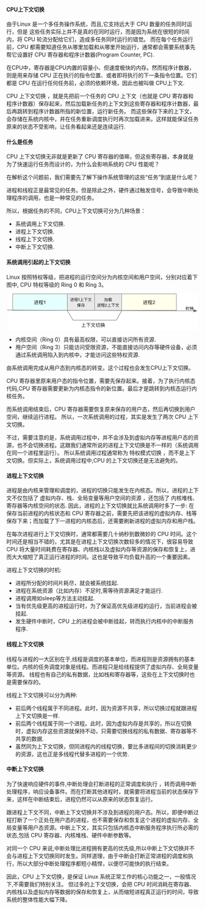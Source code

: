 #### CPU上下文切换

由于Linux 是一个多任务操作系统，而且,它支持远大于 CPU 数量的任务同时运行，但是 这些任务实际上并不是真的在同时运行，而是因为系统在很短的时间内，将 CPU 轮流分配给它们，造成多任务同时运行的错觉。 
而在每个任务运行前，CPU 都需要知道任务从哪里加载和从哪里开始运行，通常都会需要系统事先帮它设置好 CPU 寄存器和程序计数器(Program Counter, PC).

在CPU中，寄存器是CPU内置的容量小、但速度极快的内存。然而程序计数器，则是用来存储 CPU 正在执行的指令位置、或者即将执行的下一条指令位置。它们都是 CPU 在运行任何任务前，必须的依赖环境，因此也被叫做 CPU上下文.

CPU 上下文切换 ，就是先把前一个任务的 CPU 上下文（也就是 CPU 寄存器和程序计数器）保存起来，然后加载新任务的上下文到这些寄存器和程序计数器，最后再跳转到程序计数器所指的新位置，运行新任务。 而这些保存下来的上下文，会存储在系统内核中，并在任务重新调度执行时再次加载进来。这样就能保证任务原来的状态不受影响，让任务看起来还是连续运行.

#### 什么是任务

CPU 上下文切换无非就是更新了 CPU 寄存器的值嘛，但这些寄存器，本身就是为了快速运行任务而设计的，为什么会影响系统的 CPU 性能呢？ 

在解析这个问题前，我们需要先了解下操作系统管理的这些“任务”到底是什么呢？

进程和线程正是最常见的任务。但是除此之外，硬件通过触发信号，会导致中断处理程序的调用，也是一种常见的任务。

所以，根据任务的不同，CPU上下文切换可分为几种场景：

* 系统调用上下文切换.
* 进程上下文切换.
* 线程上下文切换.
* 中断上下文切换.

#### 系统调用引起的上下文切换

Linux 按照特权等级，把进程的运行空间分为内核空间和用户空间，分别对应着下图中, CPU 特权等级的 Ring 0 和 Ring 3。

<p align="center">
<img width="500" align="center" src="../images/176.jpg" />
</p>

* 内核空间（Ring 0）具有最高权限，可以直接访问所有资源.
* 用户空间（Ring 3）只能访问受限资源，不能直接访问内存等硬件设备，必须通过系统调用陷入到内核中，才能访问这些特权资源.

由系统调用完成从用户态到内核态的转变。这个过程也会发生CPU上下文切换。

CPU 寄存器里原来用户态的指令位置，需要先保存起来。接着，为了执行内核态代码,CPU 寄存器需要更新为内核态指令的新位置。最后才是跳转到内核态运行内核任务。

而系统调用结束后，CPU 寄存器需要恢复原来保存的用户态，然后再切换到用户空间，继续运行进程。 所以，一次系统调用的过程，其实是发生了两次 CPU 上下文切换。

不过，需要注意的是，系统调用过程中，并不会涉及到虚拟内存等进程用户态的资源，也不会切换进程。这跟我们通常所说的进程上下文切换是不一样的（系统调用在同一个进程里运行）。 所以系统调用过程通常称为 特权模式切换 ，而不是上下文切换。但实际上，系统调用过程中,CPU 的上下文切换还是无法避免的。

#### 进程上下文切换

进程是由内核来管理和调度的，进程的切换只能发生在内核态。所以，进程的上下文不仅包括了 虚拟内存、栈、全局变量等用户空间的资源 ，还包括了 内核堆栈、寄存器等内核空间的状态. 因此，进程的上下文切换就比系统调用时多了一步: 在保存当前进程的内核状态和 CPU 寄存器之前，需要先把该进程的虚拟内存、栈等保存下来；而加载了下一进程的内核态后，还需要刷新进程的虚拟内存和用户栈。

在每次进程进行上下文切换时，通常都需要几十纳秒到数微妙的 CPU 时间。这个时间还是相当不错的，尤其是在进程上下文切换次数较多的情况下，很容易导致 CPU 将大量时间耗费在寄存器、内核栈以及虚拟内存等资源的保存和恢复上，进而大大缩短了真正运行进程的时间。这也是导致平均负载升高的一个重要因素。

进程上下文切换的时机:

* 进程所分配的时间片耗尽，就会被系统挂起.
* 进程在系统资源（比如内存）不足时,需等待资源满足才能运行.
* 进程调用如sleep等方法主动挂起.
* 当有优先级更高的进程运行时，为了保证高优先级进程的运行，当前进程会被挂起.
* 发生硬件中断时，CPU 上的进程会被中断挂起，转而执行内核中的中断服务程序.

#### 线程上下文切换

线程与进程的一大区别在于,线程是调度的基本单位，而进程则是资源拥有的基本单位。内核的任务调度对象是线程。而进程只是给线程提供了虚拟内存、全局变量等资源。 线程也有自己的私有数据，比如栈和寄存器等，这些在上下文切换时也是需要保存的。

线程上下文切换可以分为两种:

* 前后两个线程属于不同进程。此时，因为资源不共享，所以切换过程就跟进程上下文切换是一样.
* 前后两个线程属于同一个进程。此时，因为虚拟内存是共享的，所以在切换时，虚拟内存这些资源就保持不动，只需要切换线程的私有数据、寄存器等不共享的数据.
* 虽然同为上下文切换，但同进程内的线程切换，要比多进程间的切换消耗更少的资源，这也正是多线程代替多进程的一个优势.

#### 中断上下文切换

为了快速响应硬件的事件,中断处理会打断进程的正常调度和执行 ，转而调用中断处理程序，响应设备事件。而在打断其他进程时，就需要将进程当前的状态保存下来，这样在中断结束后，进程仍然可以从原来的状态恢复运行。

跟进程上下文不同，中断上下文切换并不涉及到进程的用户态。所以，即便中断过程打断了一个正处在用户态的进程，也不需要保存和恢复这个进程的虚拟内存、全局变量等用户态资源。中断上下文，其实只包括内核态中断服务程序执行所必需的状态,包括 CPU 寄存器、内核堆栈、硬件中断参数等。

对同一个 CPU 来说,中断处理比进程拥有更高的优先级,所以中断上下文切换并不会与进程上下文切换同时发生。同样道理，由于中断会打断正常进程的调度和执行，所以大部分中断处理程序都短小精悍，以便尽可能快的执行结束。

因此，CPU 上下文切换，是保证 Linux 系统正常工作的核心功能之一，一般情况下,不需要我们特别关注。 但过多的上下文切换，会把 CPU 时间消耗在寄存器、内核栈以及虚拟内存等数据的保存和恢复上，从而缩短进程真正运行的时间，导致系统的整体性能大幅下降。

